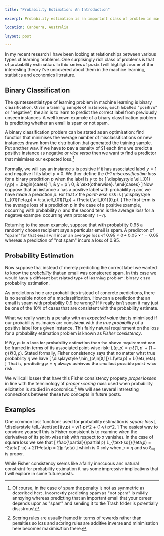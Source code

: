 ```yaml
---
title: "Probability Estimation: An Introduction"

excerpt: Probability estimation is an important class of problem in machine learning. In this, the first of a series of posts, I discuss a natural class of losses for these problems.

location: Canberra, Australia

layout: post

---
```


In my recent research I have been looking at relationships between various types
of learning problems. One surprisingly rich class of problems is that of 
probability estimation. In this series of posts I will 
highlight some of the interesting theory I've uncovered about them in the
machine learning, statistics and economics literature.

Binary Classification
---------------------
The quintessential type of learning problem in machine learning is binary 
classification. Given a training sample of instances, each labelled "positive" 
or "negative", the aim is to learn to predict the correct label from previously 
unseen instances. A well known example of a binary classification problem is 
predicting whether an email is spam or not spam.

A binary classification problem can be stated as an optimisation: find 
function that minimises the average number of misclassifications on new 
instances drawn from the distribution that generated the training sample.
Put another way, if we have to pay a penalty of $1 each time we predict a 
positive instance as negative or _vice versa_ then we want to find a predictor 
that minimises our expected loss.[^1]

[^1]: Of course, in the case of spam the penalty is not as symmetric as 
described here. Incorrectly predicting spam as "not spam" is mildly annoying
whereas predicting that an important email that your career depends upon as
"spam" and sending it to the Trash folder is potentially disastrous!

Formally, we will say an instance $x$ is positive if it has associated label
$y = 1$ and negative if its label $y = 0$.
We then define the _0-1 misclassification loss_ for a binary prediction $p$
when the label is $y$ to be
\[	\displaystyle
	\ell_{01}(y,p) = 
	\begin{cases}
		1, &	y = p \\
		0, &	\text{otherwise}.
	\end{cases}
\]
Now suppose that an instance $x$ has a positive label with probability 
$\eta$ and we have made a prediction $p$. For that $x$ the _point-wise risk_
is
\[
	\displaystyle
	L_{01}(\eta,p) 
	= \eta\,\ell_{01}(1,p) + (1-\eta)\,\ell_{01}(0,p).
\]
The first term is the average loss of a prediction $p$ in the case of a positive 
example, occurring with probability $\eta$, and the second term is the 
average loss for a negative example, occurring with probability $1-\eta$. 

Returning to the spam example, suppose that with probability 0.95 a randomly 
chosen recipient says a particular email is spam. A prediction of "spam" for
that email will incur an average loss of $0.95\times 0 + 0.05\times 1 = 0.05$
whereas a prediction of "not spam" incurs a loss of 0.95.

Probability Estimation
----------------------
Now suppose that instead of merely predicting the correct label we wanted to 
know the _probability_ that an email was considered spam. In this case we would 
have a different but related type of learning problem: binary class probability 
estimation.

As predictions here are probabilities instead of concrete predictions, there 
is no sensible notion of a misclassification.
How can a prediction that an email is spam with probability 0.9 be wrong? If it
really isn't spam it may just be one of the 10% of cases that are consistent 
with the probability estimate. 

What we really want is a penalty with an _expected value_ that is minimised 
if our probability estimates are consistent with the _true probability_ of 
a positive label for a given instance. This fairly natural requirement on
the loss for a probability estimation problem is known as 
_Fisher consistency_.

If $\ell(y,p)$ is a loss for probability estimation then the above requirement
can be framed in terms of its associated point-wise risk:
$L(\eta,p) = \eta\,\ell(1,p) + (1-\eta)\,\ell(0,p)$. 
Stated formally, Fisher consistency says that no matter what true probability
$\eta$ we have
\[  \displaystyle
	\min_{p\in[0,1]} L(\eta,p) = L(\eta,\eta).
\]
That is, predicting $p = \eta$ always achieves the smallest possible point-wise 
risk.

We will call losses that have this Fisher consistency property _proper losses_
in line with the terminology of _proper scoring rules_ used when 
probability elicitation is studied in economics.[^2] We will see several 
interesting connections between these two concepts in future posts.

[^2]: Scoring rules are usually framed in terms of rewards rather than penalties
so loss and scoring rules are additive inverse and minimisation here becomes 
maximisation there.

Examples
--------
One common loss functions used for probability estimation is
_square loss_
\[
	\displaystyle
	\ell_{\text{sq}}(y,p) = y(1-p)^2 + (1-y) p^2.
\]
The easiest way to convince yourself this is Fisher consistent is to
examine when the derivatives of its point-wise risk with respect to $p$ 
vanishes. In the case of square loss we see that
\[
	\frac{\partial}{\partial p} L_{\text{sq}}(\eta,p)
	= -2\eta(1-p) + 2(1-\eta)p = 2(p-\eta)
\]
which is 0 only when $p=\eta$ and so $\ell_{\text{sq}}$ is proper.

While Fisher consistency seems like a fairly innocuous and natural constraint
for probability estimation it has some impressive implications that I will
explore in some future posts.